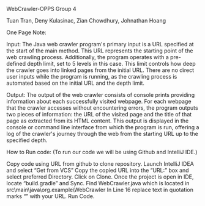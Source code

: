 WebCrawler-OPPS
Group 4

Tuan Tran, 
Deny Kulasinac, 
Zian Chowdhury, 
Johnathan Hoang

One Page Note:

Input:
The Java web crawler program's primary input is a URL specified at the start of the main method. This URL represents the starting point of the web crawling process. Additionally, the program operates with a pre-defined depth limit, set to 5 levels in this case. This limit controls how deep the crawler goes into linked pages from the initial URL. There are no direct user inputs while the program is running, as the crawling process is automated based on the initial URL and the depth limit.

Output:
The output of the web crawler consists of console prints providing information about each successfully visited webpage. For each webpage that the crawler accesses without encountering errors, the program outputs two pieces of information: the URL of the visited page and the title of that page as extracted from its HTML content. This output is displayed in the console or command line interface from which the program is run, offering a log of the crawler's journey through the web from the starting URL up to the specified depth.

How to Run code: (To run our code we will be using Github and IntelliJ IDE.)

Copy code using URL from github to clone repository.
Launch IntelliJ IDEA and select “Get from VCS”
Copy the copied URL into the “URL:” box and select preferred Directory.
Click on Clone.
Once the project is open in IDE, locate “build.gradle” and Sync.
Find WebCrawler.java which is located in src\main\java\org.example\WebCrawler
In Line 16 replace text in quotation marks “” with your URL.
Run Code.
